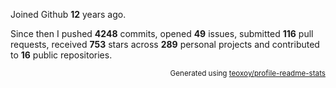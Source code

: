 Joined Github **12** years ago.

Since then I pushed **4248** commits, opened **49** issues, submitted **116** pull requests, received **753** stars across **289** personal projects and contributed to **16** public repositories.

<p align="right"><sub>Generated using <a href="https://github.com/marketplace/actions/profile-readme-stats">teoxoy/profile-readme-stats</a></sub></p>
